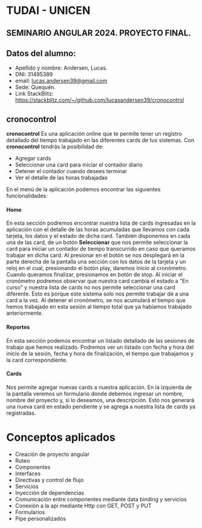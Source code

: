 # TUDAI - UNICEN

## **SEMINARIO ANGULAR 2024. PROYECTO FINAL.**

## Datos del alumno: 
  - Apellido y nombre: Andersen, Lucas.
  - DNI: 31495389
  - email: lucas.andersen39@gmail.com
  - Sede: Quequén.
  - Link StackBlitz: https://stackblitz.com/~/github.com/lucasandersen39/cronocontrol

## cronocontrol

**cronocontrol** Es una aplicación online que te permite tener un registro detallado del tiempo trabajado en las diferentes cards de tus sistemas. 
Con **cronocontrol** tendrás la posibilidad de:
  - Agregar cards
  - Seleccionar una card para iniciar el contador diario
  - Detener el contador cuando desees terminar
  - Ver el detalle de las horas trabajadas

En el menú de la aplicación podemos encontrar las siguientes funcionalidades:

#### Home
En esta sección podremos encontrar nuestra lista de cards ingresadas en la aplicación con el detalle de las horas acumuladas que llevamos con cada tarjeta, los datos y el estado de dicha card. 
También disponemos en cada una de las card, de un botón **Seleccionar** que nos permite seleccionar la card para iniciar un contador de tiempo transcurrido en caso que queramos trabajar en dicha card. Al presionar en el botón se nos desplegará en la parte derecha de la pantalla una sección con los datos de la tarjeta y un reloj en el cual, presionando el botón play, daremos inicio al cronómetro. Cuando queramos finalizar, presionamos en botón de stop. 
Al iniciar el cronómetro podremos observar que nuestra card cambia el estado a "En curso" y nuestra lista de cards no nos permite seleccionar una card diferente. Esto es porque este sistema solo nos permite trabajar de a una card a la vez.
Al detener el cronómetro, se nos acumulará el tiempo que hemos trabajado en esta sesión al tiempo total que ya habíamos trabajado anteriormente.

#### Reportes
En esta sección podemos encontrar un listado detallado de las sesiones de trabajo que hemos realizado. Podremos ver un listado con fecha y hora del inicio de la sesión, fecha y hora de finalización, el tiempo que trabajamos y la card correspondiente.

#### Cards
Nos permite agregar nuevas cards a nuestra aplicación. En la izquierda de la pantalla veremos un formulario donde debemos ingresar un nombre, nombre del proyecto y, si lo deseamos, una descripción.
Esto nos generará una nueva card en estado pendiente y se agrega a nuestra lista de cards ya registradas.


# Conceptos aplicados
- Creación de proyecto angular
- Ruteo
- Componentes
- Interfaces
- Directivas y control de flujo
- Servicios
- Inyección de dependencias
- Comunicación entre componentes mediante data binding y servicios
- Conexión a la api mediante Http con GET, POST y PUT
- Formularios
- Pipe personalizados
